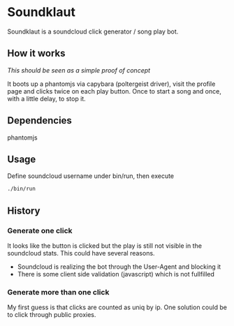 # Soundklaut

Soundklaut is a soundcloud click generator / song play bot.

## How it works

*This should be seen as a simple proof of concept*

It boots up a phantomjs via capybara (poltergeist driver),
visit the profile page and clicks twice on each play button.
Once to start a song and once, with a little delay, to stop it.

## Dependencies

phantomjs

## Usage

Define soundcloud username under bin/run, then execute

```bash
./bin/run
```

## History

### Generate one click

It looks like the button is clicked but the play is still not visible in the soundcloud stats. This could have several reasons.

* Soundcloud is realizing the bot through the User-Agent and blocking it
* There is some client side validation (javascript) which is not fullfilled

### Generate more than one click

My first guess is that clicks are counted as uniq by ip.
One solution could be to click through public proxies.
